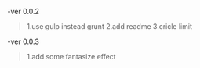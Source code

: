 -ver 0.0.2 
>1.use gulp instead grunt
>2.add readme
>3.cricle limit

-ver 0.0.3
>1.add some fantasize effect


